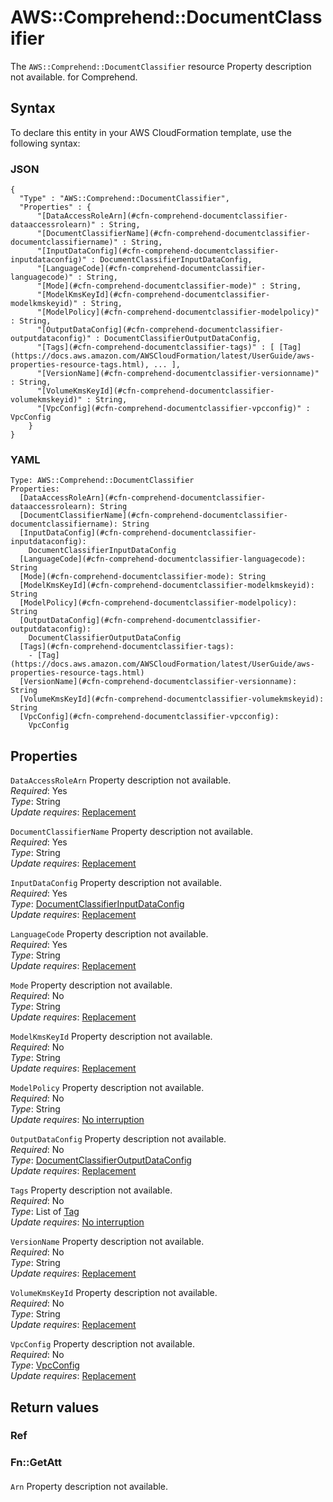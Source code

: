 # AWS::Comprehend::DocumentClassifier<a name="aws-resource-comprehend-documentclassifier"></a>

<a name="aws-resource-comprehend-documentclassifier-description"></a>The `AWS::Comprehend::DocumentClassifier` resource Property description not available\. for Comprehend\.

## Syntax<a name="aws-resource-comprehend-documentclassifier-syntax"></a>

To declare this entity in your AWS CloudFormation template, use the following syntax:

### JSON<a name="aws-resource-comprehend-documentclassifier-syntax.json"></a>

```
{
  "Type" : "AWS::Comprehend::DocumentClassifier",
  "Properties" : {
      "[DataAccessRoleArn](#cfn-comprehend-documentclassifier-dataaccessrolearn)" : String,
      "[DocumentClassifierName](#cfn-comprehend-documentclassifier-documentclassifiername)" : String,
      "[InputDataConfig](#cfn-comprehend-documentclassifier-inputdataconfig)" : DocumentClassifierInputDataConfig,
      "[LanguageCode](#cfn-comprehend-documentclassifier-languagecode)" : String,
      "[Mode](#cfn-comprehend-documentclassifier-mode)" : String,
      "[ModelKmsKeyId](#cfn-comprehend-documentclassifier-modelkmskeyid)" : String,
      "[ModelPolicy](#cfn-comprehend-documentclassifier-modelpolicy)" : String,
      "[OutputDataConfig](#cfn-comprehend-documentclassifier-outputdataconfig)" : DocumentClassifierOutputDataConfig,
      "[Tags](#cfn-comprehend-documentclassifier-tags)" : [ [Tag](https://docs.aws.amazon.com/AWSCloudFormation/latest/UserGuide/aws-properties-resource-tags.html), ... ],
      "[VersionName](#cfn-comprehend-documentclassifier-versionname)" : String,
      "[VolumeKmsKeyId](#cfn-comprehend-documentclassifier-volumekmskeyid)" : String,
      "[VpcConfig](#cfn-comprehend-documentclassifier-vpcconfig)" : VpcConfig
    }
}
```

### YAML<a name="aws-resource-comprehend-documentclassifier-syntax.yaml"></a>

```
Type: AWS::Comprehend::DocumentClassifier
Properties: 
  [DataAccessRoleArn](#cfn-comprehend-documentclassifier-dataaccessrolearn): String
  [DocumentClassifierName](#cfn-comprehend-documentclassifier-documentclassifiername): String
  [InputDataConfig](#cfn-comprehend-documentclassifier-inputdataconfig): 
    DocumentClassifierInputDataConfig
  [LanguageCode](#cfn-comprehend-documentclassifier-languagecode): String
  [Mode](#cfn-comprehend-documentclassifier-mode): String
  [ModelKmsKeyId](#cfn-comprehend-documentclassifier-modelkmskeyid): String
  [ModelPolicy](#cfn-comprehend-documentclassifier-modelpolicy): String
  [OutputDataConfig](#cfn-comprehend-documentclassifier-outputdataconfig): 
    DocumentClassifierOutputDataConfig
  [Tags](#cfn-comprehend-documentclassifier-tags): 
    - [Tag](https://docs.aws.amazon.com/AWSCloudFormation/latest/UserGuide/aws-properties-resource-tags.html)
  [VersionName](#cfn-comprehend-documentclassifier-versionname): String
  [VolumeKmsKeyId](#cfn-comprehend-documentclassifier-volumekmskeyid): String
  [VpcConfig](#cfn-comprehend-documentclassifier-vpcconfig): 
    VpcConfig
```

## Properties<a name="aws-resource-comprehend-documentclassifier-properties"></a>

`DataAccessRoleArn`  <a name="cfn-comprehend-documentclassifier-dataaccessrolearn"></a>
Property description not available\.  
*Required*: Yes  
*Type*: String  
*Update requires*: [Replacement](https://docs.aws.amazon.com/AWSCloudFormation/latest/UserGuide/using-cfn-updating-stacks-update-behaviors.html#update-replacement)

`DocumentClassifierName`  <a name="cfn-comprehend-documentclassifier-documentclassifiername"></a>
Property description not available\.  
*Required*: Yes  
*Type*: String  
*Update requires*: [Replacement](https://docs.aws.amazon.com/AWSCloudFormation/latest/UserGuide/using-cfn-updating-stacks-update-behaviors.html#update-replacement)

`InputDataConfig`  <a name="cfn-comprehend-documentclassifier-inputdataconfig"></a>
Property description not available\.  
*Required*: Yes  
*Type*: [DocumentClassifierInputDataConfig](aws-properties-comprehend-documentclassifier-documentclassifierinputdataconfig.md)  
*Update requires*: [Replacement](https://docs.aws.amazon.com/AWSCloudFormation/latest/UserGuide/using-cfn-updating-stacks-update-behaviors.html#update-replacement)

`LanguageCode`  <a name="cfn-comprehend-documentclassifier-languagecode"></a>
Property description not available\.  
*Required*: Yes  
*Type*: String  
*Update requires*: [Replacement](https://docs.aws.amazon.com/AWSCloudFormation/latest/UserGuide/using-cfn-updating-stacks-update-behaviors.html#update-replacement)

`Mode`  <a name="cfn-comprehend-documentclassifier-mode"></a>
Property description not available\.  
*Required*: No  
*Type*: String  
*Update requires*: [Replacement](https://docs.aws.amazon.com/AWSCloudFormation/latest/UserGuide/using-cfn-updating-stacks-update-behaviors.html#update-replacement)

`ModelKmsKeyId`  <a name="cfn-comprehend-documentclassifier-modelkmskeyid"></a>
Property description not available\.  
*Required*: No  
*Type*: String  
*Update requires*: [Replacement](https://docs.aws.amazon.com/AWSCloudFormation/latest/UserGuide/using-cfn-updating-stacks-update-behaviors.html#update-replacement)

`ModelPolicy`  <a name="cfn-comprehend-documentclassifier-modelpolicy"></a>
Property description not available\.  
*Required*: No  
*Type*: String  
*Update requires*: [No interruption](https://docs.aws.amazon.com/AWSCloudFormation/latest/UserGuide/using-cfn-updating-stacks-update-behaviors.html#update-no-interrupt)

`OutputDataConfig`  <a name="cfn-comprehend-documentclassifier-outputdataconfig"></a>
Property description not available\.  
*Required*: No  
*Type*: [DocumentClassifierOutputDataConfig](aws-properties-comprehend-documentclassifier-documentclassifieroutputdataconfig.md)  
*Update requires*: [Replacement](https://docs.aws.amazon.com/AWSCloudFormation/latest/UserGuide/using-cfn-updating-stacks-update-behaviors.html#update-replacement)

`Tags`  <a name="cfn-comprehend-documentclassifier-tags"></a>
Property description not available\.  
*Required*: No  
*Type*: List of [Tag](https://docs.aws.amazon.com/AWSCloudFormation/latest/UserGuide/aws-properties-resource-tags.html)  
*Update requires*: [No interruption](https://docs.aws.amazon.com/AWSCloudFormation/latest/UserGuide/using-cfn-updating-stacks-update-behaviors.html#update-no-interrupt)

`VersionName`  <a name="cfn-comprehend-documentclassifier-versionname"></a>
Property description not available\.  
*Required*: No  
*Type*: String  
*Update requires*: [Replacement](https://docs.aws.amazon.com/AWSCloudFormation/latest/UserGuide/using-cfn-updating-stacks-update-behaviors.html#update-replacement)

`VolumeKmsKeyId`  <a name="cfn-comprehend-documentclassifier-volumekmskeyid"></a>
Property description not available\.  
*Required*: No  
*Type*: String  
*Update requires*: [Replacement](https://docs.aws.amazon.com/AWSCloudFormation/latest/UserGuide/using-cfn-updating-stacks-update-behaviors.html#update-replacement)

`VpcConfig`  <a name="cfn-comprehend-documentclassifier-vpcconfig"></a>
Property description not available\.  
*Required*: No  
*Type*: [VpcConfig](aws-properties-comprehend-documentclassifier-vpcconfig.md)  
*Update requires*: [Replacement](https://docs.aws.amazon.com/AWSCloudFormation/latest/UserGuide/using-cfn-updating-stacks-update-behaviors.html#update-replacement)

## Return values<a name="aws-resource-comprehend-documentclassifier-return-values"></a>

### Ref<a name="aws-resource-comprehend-documentclassifier-return-values-ref"></a>

### Fn::GetAtt<a name="aws-resource-comprehend-documentclassifier-return-values-fn--getatt"></a>

#### <a name="aws-resource-comprehend-documentclassifier-return-values-fn--getatt-fn--getatt"></a>

`Arn`  <a name="Arn-fn::getatt"></a>
Property description not available\.